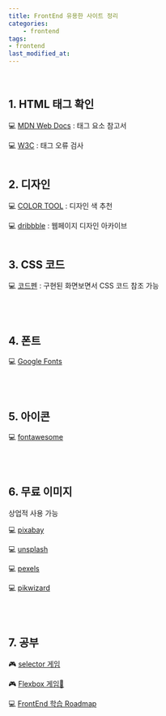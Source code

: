 ```yaml
---
title: FrontEnd 유용한 사이트 정리
categories:
	- frontend
tags:
- frontend
last_modified_at:
---
```

<br/>



## 1. HTML 태그 확인 

💻 [MDN Web Docs](https://developer.mozilla.org/ko/docs/Web/HTML/Element) : 태그 요소 참고서
 
💻 [W3C](https://validator.w3.org/) : 태그 오류 검사
<br/><br/>

## 2. 디자인 

💻 [COLOR TOOL](https://material.io/resources/color/#!/?view.left=0&view.right=0) : 디자인 색 추천 

💻 [dribbble](https://dribbble.com/search) : 웹페이지 디자인 아카이브
<br/><br/>
 
## 3. CSS 코드 

💻 [코드펜](https://codepen.io/) : 구현된 화면보면서 CSS 코드 참조 가능

<br/><br/>

## 4. 폰트

💻 [Google Fonts](https://fonts.google.com/?subset=korean)

<br/><br/>
## 5. 아이콘

💻 [fontawesome](https://fontawesome.com/) 

<br/><br/>
## 6. 무료 이미지 

상업적 사용 가능

💻 [pixabay](https://pixabay.com/ko/)

💻 [unsplash](https://unsplash.com/)

💻 [pexels](https://www.pexels.com/ko-kr/)

💻 [pikwizard](https://pikwizard.com/)

<br/><br/>
## 7. 공부

🎮 [selector 게임](https://flukeout.github.io/)

🎮 [Flexbox 게임🐸](https://flexboxfroggy.com/#ko)

💻 [FrontEnd 학습 Roadmap](https://github.com/bellasimi/developer-roadmap)
